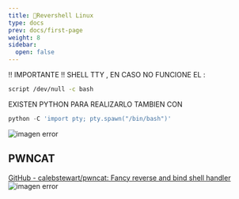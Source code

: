 ```yaml
---
title: 🔁Revershell Linux
type: docs
prev: docs/first-page
weight: 8
sidebar:
  open: false
---
```


!! IMPORTANTE !!
SHELL TTY , EN CASO NO FUNCIONE EL :

```bash
script /dev/null -c bash
```

EXISTEN PYTHON PARA REALIZARLO TAMBIEN CON

```python
python -C 'import pty; pty.spawn("/bin/bash")'
```

![imagen error](/images/red_team/revershell/20241019022518.png)

## PWNCAT

[GitHub - calebstewart/pwncat: Fancy reverse and bind shell handler](https://github.com/calebstewart/pwncat)
![imagen error](/images/red_team/revershell/20241015020901.png)

